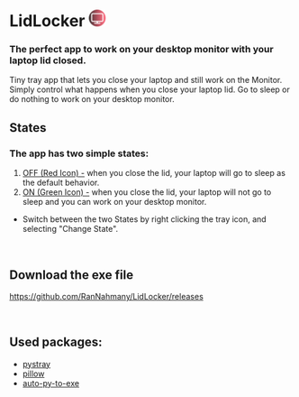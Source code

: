# LidLocker <img src="./images/OFF-tray.png" alt="LidLocker" width=30/>

<!-- # LidLocker
<img src="./images/OFF-tray.png" alt="LidLocker" width=40/> -->

### The perfect app to work on your desktop monitor with your laptop lid closed.

Tiny tray app that lets you close your laptop and still work on the Monitor.
Simply control what happens when you close your laptop lid. Go to sleep or do nothing to work on your desktop monitor.


## States

### The app has two simple states:

1. <u> OFF (Red Icon) -</u> when you close the lid, your laptop will go to sleep as the default behavior.
2. <u> ON (Green Icon) -</u> when you close the lid, your laptop will not go to sleep and you can work on your desktop monitor.

* Switch between the two States by right clicking the tray icon, and selecting "Change State". 

<br>

## Download the exe file
https://github.com/RanNahmany/LidLocker/releases

<br>

## Used packages:
* [pystray](https://github.com/moses-palmer/pystray)
* [pillow](https://github.com/python-pillow/Pillow)
* [auto-py-to-exe](https://github.com/brentvollebregt/auto-py-to-exe)
